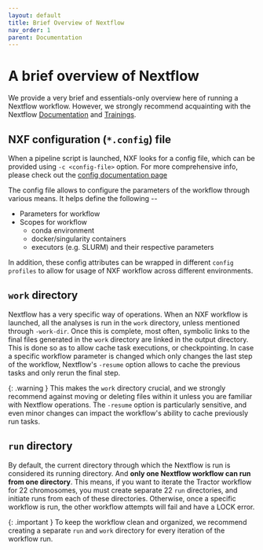 ```yaml
---
layout: default
title: Brief Overview of Nextflow
nav_order: 1
parent: Documentation
---
```


# A brief overview of Nextflow

We provide a very brief and essentials-only overview here of running a Nextflow workflow. However, we strongly recommend acquainting with the Nextflow [Documentation](https://www.nextflow.io/docs/latest/index.html) and [Trainings](https://training.nextflow.io).

## NXF configuration (`*.config`) file
When a pipeline script is launched, NXF looks for a config file, which can be provided using `-c <config-file>` option. For more comprehensive info, please check out the [config documentation page](https://www.nextflow.io/docs/latest/config.html#)

The config file allows to configure the parameters of the workflow through various means. It helps define the following -- 
* Parameters for workflow
* Scopes for workflow
    * conda environment
    * docker/singularity containers
    * executors (e.g. SLURM) and their respective parameters

In addition, these config attributes can be wrapped in different `config profiles` to allow for usage of NXF workflow across different environments.

## `work` directory
Nextflow has a very specific way of operations. When an NXF workflow is launched, all the analyses is run in the `work` directory, unless mentioned through `-work-dir`. Once this is complete, most often, symbolic links to the final files generated in the `work` directory are linked in the output directory. This is done so as to allow cache task executions, or checkpointing. In case a specific workflow parameter is changed which only changes the last step of the workflow, Nextflow's `-resume` option allows to cache the previous tasks and only rerun the final step. 

{: .warning }
This makes the `work` directory crucial, and we strongly recommend against moving or deleting files within it unless you are familiar with Nextflow operations. The `-resume` option is particularly sensitive, and even minor changes can impact the workflow's ability to cache previously run tasks.

## `run` directory
By default, the current directory through which the Nextflow is run is considered its running directory. And **only one Nextflow workflow can run from one directory**. This means, if you want to iterate the Tractor workflow for 22 chromosomes, you must create separate 22 `run` directories, and initiate runs from each of these directories. Otherwise, once a specific workflow is run, the other workflow attempts will fail and have a LOCK error.

{: .important }
To keep the workflow clean and organized, we recommend creating a separate `run` and `work` directory for every iteration of the workflow run.
